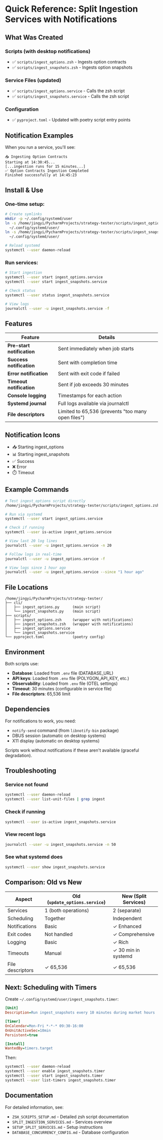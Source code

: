 # Quick Reference: Split Ingestion Services with Notifications

## What Was Created

### Scripts (with desktop notifications)
- ✅ `scripts/ingest_options.zsh` - Ingests option contracts
- ✅ `scripts/ingest_snapshots.zsh` - Ingests option snapshots

### Service Files (updated)
- ✅ `scripts/ingest_options.service` - Calls the zsh script
- ✅ `scripts/ingest_snapshots.service` - Calls the zsh script

### Configuration
- ✅ `pyproject.toml` - Updated with poetry script entry points

## Notification Examples

When you run a service, you'll see:

```
📥 Ingesting Option Contracts
Starting at 14:30:45...
[...ingestion runs for 15 minutes...]
✅ Option Contracts Ingestion Completed
Finished successfully at 14:45:23
```

## Install & Use

### One-time setup:
```bash
# Create symlinks
mkdir -p ~/.config/systemd/user
ln -s /home/jingyi/PycharmProjects/strategy-tester/scripts/ingest_options.service \
  ~/.config/systemd/user/
ln -s /home/jingyi/PycharmProjects/strategy-tester/scripts/ingest_snapshots.service \
  ~/.config/systemd/user/

# Reload systemd
systemctl --user daemon-reload
```

### Run services:
```bash
# Start ingestion
systemctl --user start ingest_options.service
systemctl --user start ingest_snapshots.service

# Check status
systemctl --user status ingest_snapshots.service

# View logs
journalctl --user -u ingest_snapshots.service -f
```

## Features

| Feature | Details |
|---------|---------|
| **Pre-start notification** | Sent immediately when job starts |
| **Success notification** | Sent with completion time |
| **Error notification** | Sent with exit code if failed |
| **Timeout notification** | Sent if job exceeds 30 minutes |
| **Console logging** | Timestamps for each action |
| **Systemd journal** | Full logs available via journalctl |
| **File descriptors** | Limited to 65,536 (prevents "too many open files") |

## Notification Icons

- 📥 Starting ingest_options
- 📊 Starting ingest_snapshots
- ✅ Success
- ❌ Error
- ⏱️ Timeout

## Example Commands

```bash
# Test ingest_options script directly
/home/jingyi/PycharmProjects/strategy-tester/scripts/ingest_options.zsh

# Run via systemd
systemctl --user start ingest_options.service

# Check if running
systemctl --user is-active ingest_options.service

# View last 20 log lines
journalctl --user -u ingest_options.service -n 20

# Follow logs in real-time
journalctl --user -u ingest_options.service -f

# View logs since 1 hour ago
journalctl --user -u ingest_options.service --since "1 hour ago"
```

## File Locations

```
/home/jingyi/PycharmProjects/strategy-tester/
├── cli/
│   ├── ingest_options.py      (main script)
│   └── ingest_snapshots.py    (main script)
├── scripts/
│   ├── ingest_options.zsh     (wrapper with notifications)
│   ├── ingest_snapshots.zsh   (wrapper with notifications)
│   ├── ingest_options.service
│   └── ingest_snapshots.service
└── pyproject.toml             (poetry config)
```

## Environment

Both scripts use:
- **Database**: Loaded from `.env` file (DATABASE_URL)
- **API keys**: Loaded from `.env` file (POLYGON_API_KEY, etc.)
- **Observability**: Loaded from `.env` file (OTEL settings)
- **Timeout**: 30 minutes (configurable in service file)
- **File descriptors**: 65,536 limit

## Dependencies

For notifications to work, you need:
- `notify-send` command (from `libnotify-bin` package)
- DBUS session (automatic on desktop systems)
- X11 display (automatic on desktop systems)

Scripts work without notifications if these aren't available (graceful degradation).

## Troubleshooting

### Service not found
```bash
systemctl --user daemon-reload
systemctl --user list-unit-files | grep ingest
```

### Check if running
```bash
systemctl --user is-active ingest_snapshots.service
```

### View recent logs
```bash
journalctl --user -u ingest_snapshots.service -n 50
```

### See what systemd does
```bash
systemctl --user show ingest_snapshots.service
```

## Comparison: Old vs New

| Aspect | Old (`update_options.service`) | New (Split Services) |
|--------|---|---|
| Services | 1 (both operations) | 2 (separate) |
| Scheduling | Together | Independent |
| Notifications | Basic | ✓ Enhanced |
| Exit codes | Not handled | ✓ Comprehensive |
| Logging | Basic | ✓ Rich |
| Timeouts | Manual | ✓ 30 min in systemd |
| File descriptors | ✓ 65,536 | ✓ 65,536 |

## Next: Scheduling with Timers

Create `~/.config/systemd/user/ingest_snapshots.timer`:

```ini
[Unit]
Description=Run ingest_snapshots every 10 minutes during market hours

[Timer]
OnCalendar=Mon-Fri *-*-* 09:30-16:00
OnUnitActiveSec=10min
Persistent=true

[Install]
WantedBy=timers.target
```

Then:
```bash
systemctl --user daemon-reload
systemctl --user enable ingest_snapshots.timer
systemctl --user start ingest_snapshots.timer
systemctl --user list-timers ingest_snapshots.timer
```

## Documentation

For detailed information, see:
- `ZSH_SCRIPTS_SETUP.md` - Detailed zsh script documentation
- `SPLIT_INGESTION_SERVICES.md` - Services overview
- `SETUP_SPLIT_SERVICES.md` - Setup instructions
- `DATABASE_CONCURRENCY_CONFIG.md` - Database configuration
